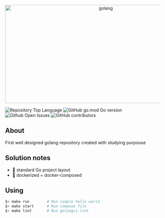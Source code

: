 <p align="center">
    <img src="https://socialify.git.ci/mortum5/golang/image?description=1&descriptionEditable=First%20well%20designed%20golang%20repository%20created%20with%20studying%20purpouse&issues=1&language=1&name=1&owner=1&pulls=1&stargazers=1&theme=Light" alt="golang" width="640" height="320" />
</p>

![Repository Top Language](https://img.shields.io/github/languages/top/mortum5/go-study)
![GitHub go.mod Go version](https://img.shields.io/github/go-mod/go-version/mortum5/go-study)
![Github Open Issues](https://img.shields.io/github/issues/mortum5/go-study)
![GitHub contributors](https://img.shields.io/github/contributors/mortum5/go-study)

## About

First well designed golang repository created with studying purpouse

## Solution notes

- :book: standard Go project layout 
- :whale: dockerized + docker-composed

## Using

```sh
$> make run        # Run simple hello world
$> make start      # Run compose file
$> make lint       # Run golangci-lint 
```
